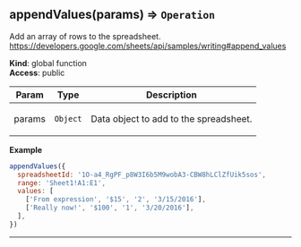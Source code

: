 <a name="appendValues"></a>

## appendValues(params) ⇒ <code>Operation</code>
Add an array of rows to the spreadsheet.
https://developers.google.com/sheets/api/samples/writing#append_values

**Kind**: global function  
**Access**: public  
<table>
  <thead>
    <tr>
      <th>Param</th><th>Type</th><th>Description</th>
    </tr>
  </thead>
  <tbody>
<tr>
    <td>params</td><td><code>Object</code></td><td><p>Data object to add to the spreadsheet.</p>
</td>
    </tr>  </tbody>
</table>

**Example**  
```js
appendValues({
  spreadsheetId: '1O-a4_RgPF_p8W3I6b5M9wobA3-CBW8hLClZfUik5sos',
  range: 'Sheet1!A1:E1',
  values: [
    ['From expression', '$15', '2', '3/15/2016'],
    ['Really now!', '$100', '1', '3/20/2016'],
  ],
})
```

* * *

